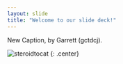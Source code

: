 ```yaml
---
layout: slide
title: "Welcome to our slide deck!"
---
```


New Caption, by Garrett (gctdcj).

![steroidtocat](https://octodex.github.com/images/steroidtocat.png)
{: .center}
